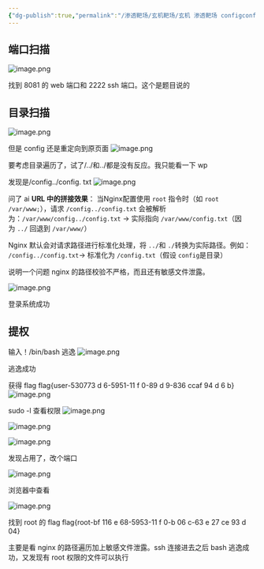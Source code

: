 ```yaml
---
{"dg-publish":true,"permalink":"/渗透靶场/玄机靶场/玄机 渗透靶场 configconfig/"}
---
```



## 端口扫描
![image.png](https://s2.loli.net/2025/08/28/V8HSaTghInfp59A.png)

找到 8081 的 web 端口和 2222 ssh 端口。这个是题目说的

## 目录扫描
![image.png](https://s2.loli.net/2025/08/28/LIsi41cw5jEr9D2.png)

但是 config 还是重定向到原页面
![image.png](https://s2.loli.net/2025/08/28/iT8CxstwyrcMLof.png)

要考虑目录遍历了，试了/../和../都是没有反应。我只能看一下 wp

发现是/config../config. txt
![image.png](https://s2.loli.net/2025/08/28/Gm2sec8fjTowY14.png)

问了 ai
**URL 中的拼接效果​**​：
当Nginx配置使用 `root` 指令时（如 `root /var/www;`），请求 `/config../config.txt` 会被解析为：`/var/www/config../config.txt` → 实际指向 `/var/www/config.txt`（因为 `../` 回退到 `/var/www/`）

Nginx 默认会对请求路径进行标准化处理，将 `../`和 `./`转换为实际路径。例如：
`/config../config.txt`→ 标准化为 `/config.txt`（假设 `config`是目录）


说明一个问题 nginx 的路径校验不严格，而且还有敏感文件泄露。

![image.png](https://s2.loli.net/2025/08/28/SbfDUTYplyrm9Zu.png)

登录系统成功

## 提权
输入！/bin/bash 逃逸
![image.png](https://s2.loli.net/2025/08/28/CWZ9rljyPkoQ8Kf.png)

逃逸成功

获得 flag
flag{user-530773 d 6-5951-11 f 0-89 d 9-836 ccaf 94 d 6 b}
![image.png](https://s2.loli.net/2025/08/28/viYrjgFB1Pc2XAC.png)

sudo -l 查看权限
![image.png](https://s2.loli.net/2025/08/28/wE3OlsxQt4BY82R.png)

![image.png](https://s2.loli.net/2025/08/28/9PCQaB8t652nJsq.png)


![image.png](https://s2.loli.net/2025/08/28/sI1u7p8nYUZdoCy.png)

发现占用了，改个端口

![image.png](https://s2.loli.net/2025/08/28/V9CdPjeqoY8mlgw.png)

浏览器中查看

![image.png](https://s2.loli.net/2025/08/28/6S1GMvBqDdN53gI.png)

找到 root 的 flag
flag{root-bf 116 e 68-5953-11 f 0-b 06 c-63 e 27 ce 93 d 04}

主要是看 nginx 的路径遍历加上敏感文件泄露。ssh 连接进去之后 bash 逃逸成功，又发现有 root 权限的文件可以执行